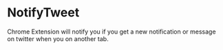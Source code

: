 # NotifyTweet
Chrome Extension will notify you if you get a new notification or message on twitter when you on another tab.
